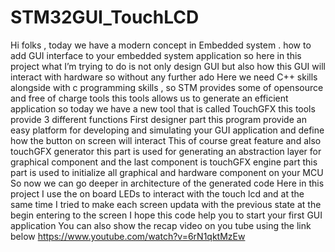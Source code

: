 # STM32GUI_TouchLCD

Hi folks , today we have a modern concept in Embedded system . how to add GUI interface to your embedded system application so here in this project what  I’m trying  to do is not only design GUI but also how this GUI will interact with hardware so without any further ado 
Here we need C++ skills alongside with c programming skills , so STM provides some of opensource and free of charge tools this tools allows us to generate an efficient application so today we have a new tool that is called TouchGFX this tools provide 3 different functions 
First designer part this program provide an easy platform for developing and simulating  your GUI application and define how the button on screen will interact 
This of course great feature and also touchGFX  generator this part is used for generating an abstraction layer for graphical component and the last component is touchGFX engine part this part is used  to initialize all graphical and hardware component on your MCU  
So  now we can go deeper in architecture of the generated code 
Here in this project I use the on board LEDs to interact with the touch lcd and at the same time I tried to make each screen updata with the previous state at the begin entering to the screen 
I hope this code help you to start your first GUI application 
You can also show the recap video on you tube using the link below 
 https://www.youtube.com/watch?v=6rN1qktMzEw
